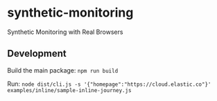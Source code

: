 # synthetic-monitoring
Synthetic Monitoring with Real Browsers


## Development

Build the main package: `npm run build`

Run: `node dist/cli.js -s '{"homepage":"https://cloud.elastic.co"}' examples/inline/sample-inline-journey.js`